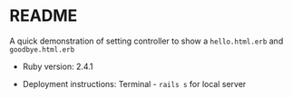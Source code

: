 # README

A quick demonstration of setting controller to show a `hello.html.erb` and `goodbye.html.erb`


* Ruby version: 2.4.1


* Deployment instructions: Terminal - `rails s` for local server


